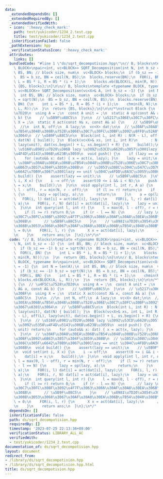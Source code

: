 ```yaml
---
data:
  _extendedDependsOn: []
  _extendedRequiredBy: []
  _extendedVerifiedWith:
  - icon: ':heavy_check_mark:'
    path: test/yukicoder/1234_2.test.cpp
    title: test/yukicoder/1234_2.test.cpp
  _isVerificationFailed: false
  _pathExtension: hpp
  _verificationStatusIcon: ':heavy_check_mark:'
  attributes:
    links: []
  bundledCode: "#line 1 \"ds/sqrt_decompotision.hpp\"\n// B, blocks\ntemplate <typename\
    \ BLOCK>\npair<int, vc<BLOCK>> SQRT_Decomposition(int N, int b_sz = -1) {\n  int\
    \ BS, BN; // block size, num\n  vc<BLOCK> blocks;\n  if (b_sz == -1) b_sz = sqrt(N);\n\
    \  BS = b_sz, BN = ceil(N, BS);\n  blocks.reserve(BN);\n  FOR(i, BN) {\n    int\
    \ L = BS * i, R = BS * (i + 1);\n    blocks.eb(BLOCK(L, min(R, N)));\n  }\n  return\
    \ {BS, blocks};\n}\n\n// B, blocks\ntemplate <typename BLOCK, typename X>\npair<int,\
    \ vc<BLOCK>> SQRT_Decomposition(vc<X>& A, int b_sz = -1) {\n  int N = len(A);\n\
    \  int BS, BN; // block size, num\n  vc<BLOCK> blocks;\n  if (b_sz == -1) b_sz\
    \ = sqrt(N);\n  BS = b_sz, BN = ceil(N, BS);\n  blocks.reserve(BN);\n  FOR(i,\
    \ BN) {\n    int L = BS * i, R = BS * (i + 1);\n    chmin(R, N);\n    blocks.eb(BLOCK(A,\
    \ L, R));\n  }\n  return {BS, blocks};\n}\n\n/*\nstruct Block {\n  // \u4F5C\u7528\
    \u7D20\n  using A = ;\n  const A unit = ;\n  static A op(const A& a, const A&\
    \ b) {\n    // \u5B9F\u88C5\n  }\n\n  // \u5217\u306E\u30C7\u30FC\u30BF\n  using\
    \ X = ;\n  static X act(const X& x, const A& a) {\n    // \u5B9F\u88C5\n  }\n\n\
    \  //\n  int N, off;\n  A lazy;\n  vc<X> dat;\n\n  // \u30AF\u30A8\u30EA\u306B\
    \u7B54\u3048\u308B\u7528\u306E\u30C7\u30FC\u30BF\u3092\u8FFD\u52A0\u3067\u6301\
    \u3064\n  // \u5B9F\u88C5\n\n  Block(int L, int R) : N(R - L), off(L), lazy(unit),\
    \ dat(N) { build(); }\n  Block(vc<X>& xs, int L, int R)\n      : N(R - L), off(L),\
    \ lazy(unit), dat(xs.begin() + L, xs.begin() + R) {\n    build();\n  }\n\n  //\
    \ \u5168\u8981\u7D20\u306B lazy \u3092\u53CD\u6620\u3057\u3001lazy \u3092\u5358\
    \u4F4D\u5143\u306B\u623B\u3059\n  void push() {\n    if (lazy == unit) return;\n\
    \    for (auto&& x: dat) { x = act(x, lazy); }\n    lazy = unit;\n  }\n\n  //\
    \ \u30AF\u30A8\u30EA\u306B\u7B54\u3048\u308B\u7528\u306E\u30C7\u30FC\u30BF\u3092\
    \u6B63\u3057\u304F\u3059\u308B\n  // \u3053\u308C\u304C\u547C\u3070\u308C\u305F\
    \u6642\u70B9\u3067\u3001lazy == unit \u304C\u4FDD\u8A3C\u3055\u308C\u308B\n  void\
    \ build() {\n    assert(lazy == unit);\n    // \u5B9F\u88C5\n  }\n\n  void set(int\
    \ i, X x) {\n    i -= off;\n    assert(0 <= i && i < N);\n    push();\n    dat[i]\
    \ = x;\n    build();\n  }\n\n  void apply(int l, int r, A a) {\n    l = max(0,\
    \ l - off), r = min(N, r - off);\n    if (l >= r) return;\n    if (r - l == N)\
    \ {\n      lazy = op(lazy, a);\n      return;\n    }\n    a = op(lazy, a);\n \
    \   FOR(i, l) dat[i] = act(dat[i], lazy);\n    FOR(i, l, r) dat[i] = act(dat[i],\
    \ a);\n    FOR(i, r, N) dat[i] = act(dat[i], lazy);\n    lazy = unit;\n    build();\n\
    \  }\n\n  int query(int l, int r) {\n    l = max(0, l - off), r = min(N, r - off);\n\
    \    if (l >= r) return 0;\n    if (r - l == N) {\n      // lazy \u3068\u8FFD\u52A0\
    \u30C7\u30FC\u30BF\u3092\u4F7F\u3063\u3066\u30AF\u30A8\u30EA\u306B\u7B54\u3048\
    \u308B\n      // \u5B9F\u88C5\n    }\n    // \u8981\u7D20\u3054\u3068\u306B\u898B\
    \u308B\u3053\u3068\u3067\u30AF\u30A8\u30EA\u306B\u7B54\u3048\u308B\n    int ans\
    \ = 0;\n    FOR(i, l, r) {\n      X x = act(dat[i], lazy);\n      // \u5B9F\u88C5\
    \n    }\n    return ans;\n  }\n};\n*/\n"
  code: "// B, blocks\ntemplate <typename BLOCK>\npair<int, vc<BLOCK>> SQRT_Decomposition(int\
    \ N, int b_sz = -1) {\n  int BS, BN; // block size, num\n  vc<BLOCK> blocks;\n\
    \  if (b_sz == -1) b_sz = sqrt(N);\n  BS = b_sz, BN = ceil(N, BS);\n  blocks.reserve(BN);\n\
    \  FOR(i, BN) {\n    int L = BS * i, R = BS * (i + 1);\n    blocks.eb(BLOCK(L,\
    \ min(R, N)));\n  }\n  return {BS, blocks};\n}\n\n// B, blocks\ntemplate <typename\
    \ BLOCK, typename X>\npair<int, vc<BLOCK>> SQRT_Decomposition(vc<X>& A, int b_sz\
    \ = -1) {\n  int N = len(A);\n  int BS, BN; // block size, num\n  vc<BLOCK> blocks;\n\
    \  if (b_sz == -1) b_sz = sqrt(N);\n  BS = b_sz, BN = ceil(N, BS);\n  blocks.reserve(BN);\n\
    \  FOR(i, BN) {\n    int L = BS * i, R = BS * (i + 1);\n    chmin(R, N);\n   \
    \ blocks.eb(BLOCK(A, L, R));\n  }\n  return {BS, blocks};\n}\n\n/*\nstruct Block\
    \ {\n  // \u4F5C\u7528\u7D20\n  using A = ;\n  const A unit = ;\n  static A op(const\
    \ A& a, const A& b) {\n    // \u5B9F\u88C5\n  }\n\n  // \u5217\u306E\u30C7\u30FC\
    \u30BF\n  using X = ;\n  static X act(const X& x, const A& a) {\n    // \u5B9F\
    \u88C5\n  }\n\n  //\n  int N, off;\n  A lazy;\n  vc<X> dat;\n\n  // \u30AF\u30A8\
    \u30EA\u306B\u7B54\u3048\u308B\u7528\u306E\u30C7\u30FC\u30BF\u3092\u8FFD\u52A0\
    \u3067\u6301\u3064\n  // \u5B9F\u88C5\n\n  Block(int L, int R) : N(R - L), off(L),\
    \ lazy(unit), dat(N) { build(); }\n  Block(vc<X>& xs, int L, int R)\n      : N(R\
    \ - L), off(L), lazy(unit), dat(xs.begin() + L, xs.begin() + R) {\n    build();\n\
    \  }\n\n  // \u5168\u8981\u7D20\u306B lazy \u3092\u53CD\u6620\u3057\u3001lazy\
    \ \u3092\u5358\u4F4D\u5143\u306B\u623B\u3059\n  void push() {\n    if (lazy ==\
    \ unit) return;\n    for (auto&& x: dat) { x = act(x, lazy); }\n    lazy = unit;\n\
    \  }\n\n  // \u30AF\u30A8\u30EA\u306B\u7B54\u3048\u308B\u7528\u306E\u30C7\u30FC\
    \u30BF\u3092\u6B63\u3057\u304F\u3059\u308B\n  // \u3053\u308C\u304C\u547C\u3070\
    \u308C\u305F\u6642\u70B9\u3067\u3001lazy == unit \u304C\u4FDD\u8A3C\u3055\u308C\
    \u308B\n  void build() {\n    assert(lazy == unit);\n    // \u5B9F\u88C5\n  }\n\
    \n  void set(int i, X x) {\n    i -= off;\n    assert(0 <= i && i < N);\n    push();\n\
    \    dat[i] = x;\n    build();\n  }\n\n  void apply(int l, int r, A a) {\n   \
    \ l = max(0, l - off), r = min(N, r - off);\n    if (l >= r) return;\n    if (r\
    \ - l == N) {\n      lazy = op(lazy, a);\n      return;\n    }\n    a = op(lazy,\
    \ a);\n    FOR(i, l) dat[i] = act(dat[i], lazy);\n    FOR(i, l, r) dat[i] = act(dat[i],\
    \ a);\n    FOR(i, r, N) dat[i] = act(dat[i], lazy);\n    lazy = unit;\n    build();\n\
    \  }\n\n  int query(int l, int r) {\n    l = max(0, l - off), r = min(N, r - off);\n\
    \    if (l >= r) return 0;\n    if (r - l == N) {\n      // lazy \u3068\u8FFD\u52A0\
    \u30C7\u30FC\u30BF\u3092\u4F7F\u3063\u3066\u30AF\u30A8\u30EA\u306B\u7B54\u3048\
    \u308B\n      // \u5B9F\u88C5\n    }\n    // \u8981\u7D20\u3054\u3068\u306B\u898B\
    \u308B\u3053\u3068\u3067\u30AF\u30A8\u30EA\u306B\u7B54\u3048\u308B\n    int ans\
    \ = 0;\n    FOR(i, l, r) {\n      X x = act(dat[i], lazy);\n      // \u5B9F\u88C5\
    \n    }\n    return ans;\n  }\n};\n*/"
  dependsOn: []
  isVerificationFile: false
  path: ds/sqrt_decompotision.hpp
  requiredBy: []
  timestamp: '2023-07-25 22:13:36+09:00'
  verificationStatus: LIBRARY_ALL_AC
  verifiedWith:
  - test/yukicoder/1234_2.test.cpp
documentation_of: ds/sqrt_decompotision.hpp
layout: document
redirect_from:
- /library/ds/sqrt_decompotision.hpp
- /library/ds/sqrt_decompotision.hpp.html
title: ds/sqrt_decompotision.hpp
---
```

